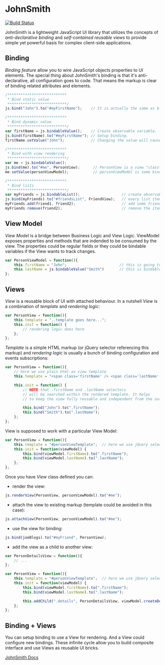JohnSmith
=========

[![Build Status](https://travis-ci.org/guryanovev/JohnSmith.png?branch=master)](https://travis-ci.org/guryanovev/JohnSmith)

JohnSmith is a lightweight JavaScript UI library that utilizes the concepts of _anti-declarative binding_ and
_self-contained reusable views_ to provide simple yet powerful basis for complex client-side applications.

Binding
-------

*Binding feature* allow you to wire JavaScript objects properties to UI elements. The special thing about JohnSmith's binding is
that it's anti-declarative, all configuration goes to code. That means the markup is clear of binding related attributes
and elements.

```javascript
/***************************
 * Bind static value
 ***************************/
js.bind("John").to("#myFirstName");    // It is actually the same as $("#myFirstName").text("John");

/***************************
 * Bind dynamic value
 ***************************/
var firstName = js.bindableValue();    // Create observable variable.
js.bind(firstName).to("#myFirstName"); // Setup binding.
firstName.setValue("John");            // Changing the value will cause corresponding UI changes.

/***************************
 * Bind with view rendering
 ***************************/
var me = js.bindableValue();
js.bind(me).to("#me", PersonView);      // PersonView is a view "class". Views described later
me.setValue(personViewModel);           // personViewModel is some kind of object with person data

/***************************
 * Bind lists
 ***************************/
var myFriends = js.bindableList();                   // create observable list
js.bind(myFriends).to("#friendsList", FriendView);   // every list item will be rendered using FriendView view
myFriends.add(friend1, friend2);                     // add some friends. JohnSmith will detect this and change the UI
myFriends.remove(friend2);                           // remove the item. Again JohnSmith will react on this change.
```

View Model
----------
*View Model* is a bridge between Business Logic and View Logic. ViewModel exposes properties and methods that are indended to be
 consumed by the view. The properties could be regular fields or they could be bindable variables if the View wants to track changes.

```javascript
var PersonViewModel = function(){
    this.firstName = "John";                        // this is going to be static
    this.lastName = js.bindableValue("Smith")       // this is bindable, so UI can track changes
};
```

Views
-----

*View* is a reusable block of UI with attached behaviour. In a nutshell *View* is a combination of _template_
and _rendering logic_:

```javascript
var PersonView = function(){
    this.template = "..template goes here...";
    this.init = function() {
        // rendering logic does here
    };
};
```

_Template_ is a simple HTML markup (or jQuery selector referencing this markup) and _rendering logic_ is usually a bunch of binding configuration
and events subscriptions:

```javascript
var PersonView = function(){
    // here we use plain html as view template
    this.template = "<span class='firstName' /> <span class='lastName' />";

    this.init = function() {
        // NOTE that .firstName and .lastName selectors
        // will be searched within the rendered template. It helps
        // to keep the view fully reusable and independent from the outside markup.

        this.bind("John").to(".firstName");
        this.bind("Smith").to(".lastName");
    };
};
```

View is supposed to work with a particular View Model:

```javascript
var PersonView = function(){
    this.template = "#personViewTemplate";  // here we use jQuery selector to reference template
    this.init = function(viewModel) {
        this.bind(viewModel.firstName).to(".firstName");
        this.bind(viewModel.lastName).to(".lastName");
    };
};
```

Once you have *View* class defined you can:

- render the view:

```javascript
js.renderView(PersonView, personViewModel).to("#me");
```

- attach the view to existing markup (template could be avoided in this case):

```javascript
js.attachView(PersonView, personViewModel).to("#me");
```

- use the view for binding:

```javascript
js.bind(joeBlogs).to("#myFriend", PersonView);
```

- add the view as a child to another view:

```javascript
var PersonDetailsView = function(){
    // ...
};

var PersonView = function(){
    this.template = "#personViewTemplate";  // here we use jQuery selector to reference template
    this.init = function(viewModel) {
        this.bind(viewModel.firstName).to(".firstName");
        this.bind(viewModel.lastName).to(".lastName");

        this.addChild(".details", PersonDetailsView, viewModel.createDetailsViewModel());
    };
};
```

Binding + Views
---------------

You can setup binding to use a View for rendering. And a View could configure new bindings. These infinite cycle allow you
to build composite interface and use Views as reusable UI bricks.



[JohnSmith Docs](http://john-smith-js.com/)
